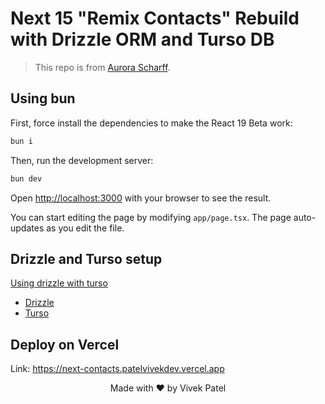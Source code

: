 # Next 15 "Remix Contacts" Rebuild with Drizzle ORM and Turso DB

> This repo is from [Aurora Scharff](https://github.com/aurorascharff/next15-remix-contacts-rebuild-v2).

## Using bun

First, force install the dependencies to make the React 19 Beta work:

```bash
bun i
```

Then, run the development server:

```bash
bun dev
```

Open [http://localhost:3000](http://localhost:3000) with your browser to see the result.

You can start editing the page by modifying `app/page.tsx`. The page auto-updates as you edit the file.

## Drizzle and Turso setup

[Using drizzle with turso](https://orm.drizzle.team/learn/tutorials/drizzle-with-turso)

- [Drizzle](https://orm.drizzle.team/docs/getting-started)
- [Turso](https://turso.tech/)

## Deploy on Vercel

Link: https://next-contacts.patelvivekdev.vercel.app

<div align="center">
    Made with ❤️ by Vivek Patel
</div>
